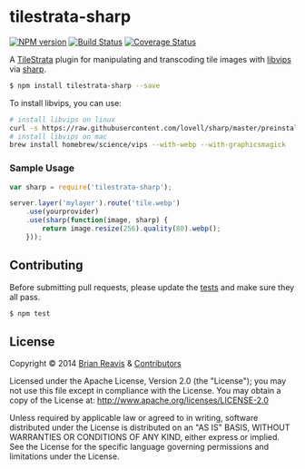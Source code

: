 # tilestrata-sharp
[![NPM version](http://img.shields.io/npm/v/tilestrata-sharp.svg?style=flat)](https://www.npmjs.org/package/tilestrata-sharp)
[![Build Status](http://img.shields.io/travis/naturalatlas/tilestrata-sharp/master.svg?style=flat)](https://travis-ci.org/naturalatlas/tilestrata-sharp)
[![Coverage Status](http://img.shields.io/coveralls/naturalatlas/tilestrata-sharp/master.svg?style=flat)](https://coveralls.io/r/naturalatlas/tilestrata-sharp)

A [TileStrata](https://github.com/naturalatlas/tilestrata) plugin for manipulating and transcoding tile images with [libvips](https://github.com/jcupitt/libvips) via [sharp](https://github.com/lovell/sharp).

```sh
$ npm install tilestrata-sharp --save
```

To install libvips, you can use:
```sh
# install libvips on linux
curl -s https://raw.githubusercontent.com/lovell/sharp/master/preinstall.sh | bash -
# install libvips on mac
brew install homebrew/science/vips --with-webp --with-graphicsmagick
```

### Sample Usage

```js
var sharp = require('tilestrata-sharp');

server.layer('mylayer').route('tile.webp')
    .use(yourprovider)
    .use(sharp(function(image, sharp) {
        return image.resize(256).quality(80).webp();
    }));
```

## Contributing

Before submitting pull requests, please update the [tests](test) and make sure they all pass.

```sh
$ npm test
```

## License

Copyright &copy; 2014 [Brian Reavis](https://github.com/brianreavis) & [Contributors](https://github.com/naturalatlas/tilestrata-sharp/graphs/contributors)

Licensed under the Apache License, Version 2.0 (the "License"); you may not use this file except in compliance with the License. You may obtain a copy of the License at: http://www.apache.org/licenses/LICENSE-2.0

Unless required by applicable law or agreed to in writing, software distributed under the License is distributed on an "AS IS" BASIS, WITHOUT WARRANTIES OR CONDITIONS OF ANY KIND, either express or implied. See the License for the specific language governing permissions and limitations under the License.

